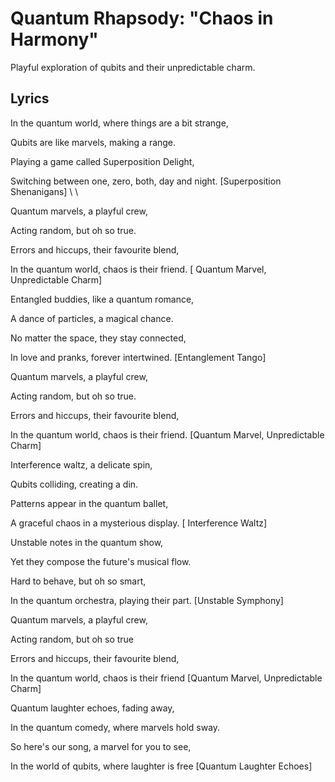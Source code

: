 # Quantum Rhapsody: "Chaos in Harmony"
Playful exploration of qubits and their unpredictable charm.

## Lyrics
  
In the quantum world, where things are a bit strange,

Qubits are like marvels, making a range.

Playing a game called Superposition Delight,

Switching between one, zero, both, day and night. 
[Superposition Shenanigans]
\ \

Quantum marvels, a playful crew,

Acting random, but oh so true.

Errors and hiccups, their favourite blend,

In the quantum world, chaos is their friend. 
[ Quantum Marvel, Unpredictable Charm]

 
Entangled buddies, like a quantum romance,

A dance of particles, a magical chance.

No matter the space, they stay connected,

In love and pranks, forever intertwined. 
[Entanglement Tango]


Quantum marvels, a playful crew,

Acting random, but oh so true.

Errors and hiccups, their favourite blend,

In the quantum world, chaos is their friend.
[Quantum Marvel, Unpredictable Charm]


Interference waltz, a delicate spin,

Qubits colliding, creating a din.

Patterns appear in the quantum ballet,

A graceful chaos in a mysterious display.
[ Interference Waltz]


Unstable notes in the quantum show,

Yet they compose the future's musical flow.

Hard to behave, but oh so smart,

In the quantum orchestra, playing their part.
[Unstable Symphony]


Quantum marvels, a playful crew,

Acting random, but oh so true

Errors and hiccups, their favourite blend,

In the quantum world, chaos is their friend
[Quantum Marvel, Unpredictable Charm]


Quantum laughter echoes, fading away,

In the quantum comedy, where marvels hold sway.

So here's our song, a marvel for you to see,

In the world of qubits, where laughter is free
[Quantum Laughter Echoes]


